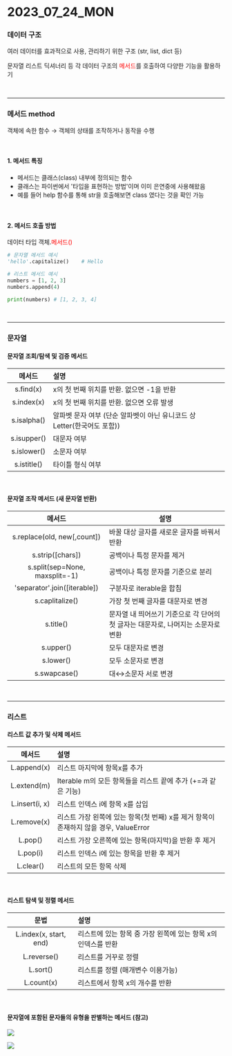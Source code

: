 # 2023_07_24_MON

### 데이터 구조

여러 데이터를 효과적으로 사용, 관리하기 위한 구조 (str, list, dict 등)

문자열 리스트 딕셔너리 등 각 데이터 구조의 <span style="color:red">메서드</span>를 호출하여 다양한 기능을 활용하기

<br/>

---

### 메서드 method

객체에 속한 함수 → 객체의 상태를 조작하거나 동작을 수행

<br/>

#### 1. 메서드 특징

- 메서드는 클래스(class) 내부에 정의되는 함수
- 클래스는 파이썬에서 '타입을 표현하는 방법'이며 이미 은연중에 사용해왔음
- 예를 들어 help 함수를 통해 str을 호출해보면 class 였다는 것을 확인 가능

<br/>

#### 2.  메서드 호출 방법

데이터 타입 객체.<span style ="color:red">메서드()</span> 

```python
# 문자열 메서드 예시
'hello'.capitalize()	# Hello

# 리스트 메서드 예시
numbers = [1, 2, 3]
numbers.append(4)

print(numbers) # [1, 2, 3, 4]
```

<br/>

---

### 문자열

#### 문자열 조회/탐색 및 검증 메서드

|   메서드    | 설명                                                         |
| :---------: | :----------------------------------------------------------- |
|  s.find(x)  | x의 첫 번째 위치를 반환. 없으면 -1을 반환                    |
| s.index(x)  | x의 첫 번째 위치를 반환. 없으면 오류 발생                    |
| s.isalpha() | 알파벳 문자 여부 (단순 알파벳이 아닌 유니코드 상 Letter(한국어도 포함)) |
| s.isupper() | 대문자 여부                                                  |
| s.islower() | 소문자 여부                                                  |
| s.istitle() | 타이틀 형식 여부                                             |

<br/>

#### 문자열 조작 메서드 (새 문자열 반환)

|             메서드             | 설명                                                         |
| :----------------------------: | ------------------------------------------------------------ |
|  s.replace(old, new[,count])   | 바꿀 대상 글자를 새로운 글자를 바꿔서 반환                   |
|        s.strip([chars])        | 공백이나 특정 문자를 제거                                    |
| s.split(sep=None, maxsplit=-1) | 공백이나 특정 문자를 기준으로 분리                           |
|  'separator'.join([iterable])  | 구분자로 iterable을 합침                                     |
|        s.caplitalize()         | 가장 첫 번째 글자를 대문자로 변경                            |
|           s.title()            | 문자열 내 띄어쓰기 기준으로 각 단어의 첫 글자는 대문자로, 나머지는 소문자로 변환 |
|           s.upper()            | 모두 대문자로 변경                                           |
|           s.lower()            | 모두 소문자로 변경                                           |
|          s.swapcase()          | 대↔소문자 서로 변경                                          |

<br/>

---

### 리스트

#### 리스트 값 추가 및 삭제 메서드

|     메서드     | 설명                                                         |
| :------------: | :----------------------------------------------------------- |
|  L.append(x)   | 리스트 마지막에 항목x를 추가                                 |
|  L.extend(m)   | Iterable m의 모든 항목들을 리스트 끝에 추가 (+=과 같은 기능) |
| L.insert(i, x) | 리스트 인덱스 i에 항목 x를 삽입                              |
|  L.remove(x)   | 리스트 가장 왼쪽에 있는 항목(첫 번째) x를 제거 항목이 존재하지 않을 경우, ValueError |
|    L.pop()     | 리스트 가장 오른쪽에 있는 항목(마지막)을 반환 후 제거        |
|    L.pop(i)    | 리스트 인덱스 i에 있는 항목을 반환 후 제거                   |
|   L.clear()    | 리스트의 모든 항목 삭제                                      |

<br/>

#### 리스트 탐색 및 정렬 메서드

|          문법          | 설명                                                         |
| :--------------------: | :----------------------------------------------------------- |
| L.index(x, start, end) | 리스트에 있는 항목 중 가장 왼쪽에 있는 항목 x의 인덱스를 반환 |
|      L.reverse()       | 리스트를 거꾸로 정렬                                         |
|        L.sort()        | 리스트를 정렬 (매개변수 이용가능)                            |
|       L.count(x)       | 리스트에서 항목 x의 개수를 반환                              |

<br/>

#### 문자열에 포함된 문자들의 유형을 판별하는 메서드 (참고)

![](https://img1.daumcdn.net/thumb/R1280x0/?scode=mtistory2&fname=https%3A%2F%2Fblog.kakaocdn.net%2Fdn%2FbeTNDT%2Fbtsoz79K4kZ%2FVm2UJa1G0mUbIopK0ghKP1%2Fimg.png)

![](https://img1.daumcdn.net/thumb/R1280x0/?scode=mtistory2&fname=https%3A%2F%2Fblog.kakaocdn.net%2Fdn%2FbdZkjZ%2FbtsoxxamFPu%2FEkNkqUgibWm2QTIcSLlMw0%2Fimg.png)


